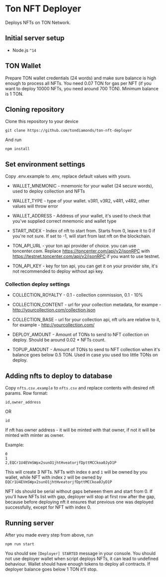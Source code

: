 # Ton NFT Deployer

Deploys NFTs on TON Network.

## Initial server setup

* Node.js `^14`

## TON Wallet

Prepare TON wallet credentials (24 words) and make sure balance is high enough to process all NFTs. 
You need 0.07 TON for gas per NFT (if you want to deploy 10000 NFTs, you need around 700 TON). Minimum balance is 1 TON.

## Cloning repository
Clone this repository to your device
```
git clone https://github.com/tondiamonds/ton-nft-deployer
```

And run
```
npm install
```

## Set environment settings

Copy .env.example to .env, replace default values with yours.

- WALLET_MNEMONIC - mnemonic for your wallet (24 secure words), used to deploy collection and NFTs
- WALLET_TYPE - type of your wallet. v3R1, v3R2, v4R1, v4R2, other values will throw error
- WALLET_ADDRESS - Address of your wallet, it's used to check that you've supplied correct mnemonic and wallet type

- START_INDEX - Index of nft to start from. Starts from 0, leave it to 0 if you're not sure. If set to -1, will start from last nft on the blockchain.

- TON_API_URL - your ton api provider of choice. you can use toncenter.com. Replace https://toncenter.com/api/v2/jsonRPC with https://testnet.toncenter.com/api/v2/jsonRPC if you want to use testnet.
- TON_API_KEY - key for ton api, you can get it on your provider site, it's not recommended to deploy without api key.

### Collection deploy settings
- COLLECTION_ROYALTY - 0.1 - collection commission, 0.1 - 10%
- COLLECTION_CONTENT - url for your collection metadata, for exampe - http://yourcollection.com/collection.json
- COLLECTION_BASE - url for your collection api, nft urls are relative to it, for example - http://yourcollection.com/

- DEPLOY_AMOUNT - Amount of TONs to send to NFT collection on deploy. Should be around 0.02 * NFTs count.
- TOPUP_AMOUNT - Amount of TONs to send to NFT collection when it's balance goes below 0.5 TON. Used in case you used too little TONs on deploy.

## Adding nfts to deploy to database
Copy `nfts.csv.example` to `nfts.csv` and replace contents with desired nft params. Row format:
```
id,owner_address
```
OR
```
id
```

If nft has owner address - it will be minted with that owner, if not it will be minted with minter as owner.

Example:
```
0
1
2,EQCr1U4EVmSWpx2sunO1jhtHveatorjfDpttMCCkoa0JyD1P
```
This will create 3 NFTs. NFTs with index `0` and `1` will be owned by you wallet, while NFT with index `2` will be owned by `EQCr1U4EVmSWpx2sunO1jhtHveatorjfDpttMCCkoa0JyD1P`

NFT ids should be serial without gaps between them and start from 0. If you'll have NFTs list with gap, deployer will stop at first row after the gap, because before deploying nft it ensures that previous one was deployed successfully, except for NFT with index 0.

## Running server

After you made every step from above, run
```
npm run start
```

You should see `[Deployer] STARTED` message in your console. You should not use deployer wallet when script deploys NFTs, it can lead to undefined behaviour. Wallet should have enough tokens to deploy all contracts. If deployer balance goes below 1 TON it'll stop.
